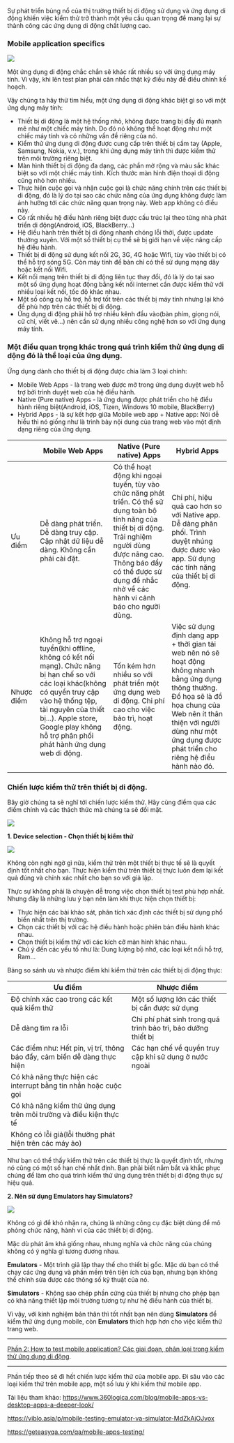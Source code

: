 Sự phát triển bùng nổ của thị trường thiết bị di động sử dụng và ứng dụng di động khiến việc kiểm thử trở thành một yêu cầu quan trọng để mang lại sự thành công các ứng dụng di động chất lượng cao.

### Mobile application specifics

![](https://images.viblo.asia/2e22a2c0-4950-4467-b7c4-6d72cdfef542.png)

Một ứng dụng di động chắc chắn sẽ khác rất nhiều so với ứng dụng máy tính. Vì vậy, khi lên test plan phải cân nhắc thật kỹ điều này để điều chỉnh kế hoạch.

Vậy chúng ta hãy thử tìm hiểu, một ứng dụng di động khác biệt gì so với một ứng dụng máy tính:

* Thiết bị di động là một hệ thống nhỏ, không được trang bị đầy đủ mạnh mẽ như một chiếc máy tính. Do đó nó không thể hoạt động như một chiếc máy tính và có những vấn đề riêng của nó.
* Kiểm thử ứng dụng di động được cung cấp trên thiết bị cầm tay (Apple, Samsung, Nokia, v.v.), trong khi ứng dụng máy tính thì được kiểm thử trên môi trường riêng biệt.
* Màn hình thiết bị di động đa dạng, các phần mở rộng và màu sắc khác biệt so với một chiếc máy tính. Kích thước màn hình điện thoại di động cũng nhỏ hơn nhiều.
* Thực hiện cuộc gọi và nhận cuộc gọi là chức năng chính trên các thiết bị di động, đó là lý do tại sao các chức năng của ứng dụng không được làm ảnh hưởng tới các chức năng quan trọng này. Web app không có điều này.
* Có rất nhiều hệ điều hành riêng biệt được cấu trúc lại theo từng nhà phát triển di động(Android, iOS, BlackBerry...)
* Hệ điều hành trên thiết bị di động nhanh chóng lỗi thời, được update thường xuyên. Với một số thiết bị cụ thể sẽ bị giới hạn về việc nâng cấp hệ điều hành.
* Thiết bị di động sử dụng kết nối 2G, 3G, 4G hoặc Wifi, tùy vào thiết bị có thể hỗ trợ sóng 5G. Còn máy tính để bàn chỉ có thể sử dụng mạng dây hoặc kết nối Wifi.
* Kết nối mạng trên thiết bị di động liên tục thay đổi, đó là lý do tại sao một số ứng dụng hoạt động bằng kết nối internet cần được kiểm thử với nhiều loại kết nối, tốc độ khác nhau.
* Một số công cụ hỗ trợ, hỗ trợ tốt trên các thiết bị máy tính nhưng lại khó đề phù hợp trên các thiết bị di động.
* Ứng dụng di động phải hỗ trợ nhiều kênh đầu vào(bàn phím, giọng nói, cử chỉ, viết vẽ...) nên cần sử dụng nhiều công nghệ hơn so với ứng dụng máy tính.

### Một điều quan trọng khác trong quá trình kiểm thử ứng dụng di dộng đó là thể loại của ứng dụng.

Ứng dụng dành cho thiết bị di động được chia làm 3 loại chính: 
* Mobile Web Apps -  là trang web được mở trong ứng dụng duyệt web hỗ trợ bởi trình duyệt web của hệ điều hành.
* Native (Pure native) Apps - là ứng dụng được phát triển cho hệ điều hành riêng biệt(Android, iOS, Tizen, Windows 10 mobile, BlackBerry)
* Hybrid Apps - là sự kết hợp giữa Mobile web app + Native app: Nói dễ hiểu thì nó giống như là trình bày nội dung của trang web vào một định dạng riêng của ứng dụng.

|| Mobile Web Apps |Native (Pure native) Apps | Hybrid Apps |
| --------| -------- | -------- | -------- |
| Ưu điểm|  Dễ dàng phát triển. Dễ dàng truy cập. Cập nhật dữ liệu dễ dàng. Không cần phải cài đặt.     | Có thể hoạt động khi ngoại tuyến, tùy vào chức năng phát triển. Có thể sử dụng toàn bộ tính năng của thiết bị di động. Trải nghiệm người dùng được nâng cao. Thông báo đẩy có thể được sử dụng để nhắc nhở về các hành vi cảnh báo cho người dùng.    | Chi phí, hiệu quả cao hơn so với Native app. Dễ dàng phân phối. Trình duyệt nhúng được được vào app. Sử dụng các tính năng của thiết bị di động. |
| Nhược điểm|   Không hỗ trợ ngoại tuyển(khi offline, không có kết nối mạng). Chức năng bị hạn chế so với các loại khác(không có quyền truy cập vào hệ thống tệp, tài nguyên của thiết bị...). Apple store, Google play không hỗ trợ phân phối phát hành ứng dụng web di động.| Tốn kém hơn nhiều so với phát triển một ứng dụng web di động. Chi phí cao cho việc bảo trì, hoạt động.  | Việc sử dụng định dạng app + thời gian tải web nên nó sẽ hoạt động không nhanh bằng ứng dụng thông thường. Đồ họa sẽ là đồ họa chung của Web nên ít thân thiện với người dùng như một ứng dụng được phát triển cho riêng hệ điều hành nào đó. |

### Chiến lược kiểm thử trên thiết bị di động.

Bây giờ chúng ta sẽ nghĩ tới chiến lược kiểm thử. Hãy cùng điểm qua các điểm chính và các thách thức mà chúng ta sẽ đối mặt.

![](https://images.viblo.asia/a8409cb4-b2fc-4353-9357-9e813f7126f1.png)

**1.  Device selection - Chọn thiết bị kiểm thử**

![](https://images.viblo.asia/541b42fc-3c79-4a49-9222-b3f27cbd23bd.jpg)

Không còn nghi ngờ gì nữa, kiểm thử trên một thiết bị thực tế sẽ là quyết định tốt nhất cho bạn. Thực hiện kiểm thử trên thiết bị thực luôn đem lại kết quả đúng và chính xác nhất cho bạn so với giả lập.

Thực sự không phải là chuyện dễ trong việc chọn thiết bị test phù hợp nhất. Nhưng đây là những lưu ý bạn nên làm khi thực hiện chọn thiết bị:

* Thực hiện các bài khảo sát, phân tích xác định các thiết bị sử dụng phổ biến nhất trên thị trường.
* Chọn các thiết bị với các hệ điều hành hoặc phiên bản điều hành khác nhau.
* Chọn thiết bị kiểm thử với các kích cỡ màn hình khác nhau.
* Chú ý đến các yếu tố như là: Dung lượng bộ nhớ, các loại kết nối hỗ trợ, Ram...

Bảng so sánh ưu và nhược điểm khi kiểm thử trên các thiết bị di động thực:


| Ưu điểm | Nhược điểm |
| -------- | -------- |
| Độ chính xác cao trong các kết quả kiểm thử     | Một số lượng lớn các thiết bị cần được sử dụng |  
| Dễ dàng tìm ra lỗi     | Chi phí phát sinh trong quá trình bảo trì, bảo dưỡng thiết bị     |
 | Các điểm như: Hết pin, vị trí, thông báo đẩy, cảm biến dễ dàng thực hiện     | Các hạn chế về quyền truy cập khi sử dụng ở nước ngoài     |
 | Có khả năng thực hiện các interrupt bằng tin nhắn hoặc cuộc gọi     |      |
  | Có khả năng kiểm thử ứng dụng trên môi trường và điều kiện thực tế     |      |
   | Không có lỗi giả(lỗi thường phát hiện trên các máy ảo)  |      |
   
   Như bạn có thể thấy kiểm thử trên các thiết bị thực là quyết định tốt, nhưng nó cũng có một số hạn chế nhất định. Bạn phải biết nắm bắt và khắc phục chúng để làm cho quá trình kiểm thử ứng dụng trên thiết bị di động thực sự hiệu quả.
   
   
**2. Nên sử dụng Emulators hay Simulators?**

![](https://images.viblo.asia/f7d03c47-582f-4ce9-8bc0-e7b2e3a993ea.png)

Không có gì để khó nhận ra, chúng là những công cụ đặc biệt dùng để mô phỏng chức năng, hành vi của các thiết bị di động.

Mặc dù phát âm khá giống nhau, nhưng nghĩa và chức năng của chúng không có ý nghĩa gì tương đương nhau.

**Emulators** - Một trình giả lập thay thế cho thiết bị gốc. Mặc dù bạn có thể chạy các ứng dụng và phần mềm trên tiện ích của bạn, nhưng bạn không thể chỉnh sửa được các thông số kỹ thuật của nó.

**Simulators** - Không sao chép phần cứng của thiết bị nhưng cho phép bạn có khả năng thiết lập môi trường tương tự như hệ điều hành của thiết bị.

Vì vậy, với kinh nghiệm bản thân thì tốt nhất bạn nên dùng **Simulators** để kiểm thử ứng dụng mobile, còn **Emulators** thích hợp hơn cho việc kiểm thử trang web.



-----

[Phần 2: How to test mobile application? Các giai đoạn, phân loại trong kiểm thử ứng dụng di động](https://viblo.asia/p/how-to-test-mobile-application-cac-giai-doan-phan-loai-trong-kiem-thu-ung-dung-di-dong-phan-2-gDVK29Wr5Lj).

---

Phần tiếp theo sẽ đi hết chiến lược kiểm thử của mobile app. Đi sâu vào các loại kiểm thử trên mobile app, một số lưu ý khi kiểm thử mobile app.

Tài liệu tham khảo: https://www.360logica.com/blog/mobile-apps-vs-desktop-apps-a-deeper-look/

https://viblo.asia/p/mobile-testing-emulator-va-simulator-MdZkAjOJvox

https://geteasyqa.com/qa/mobile-apps-testing/